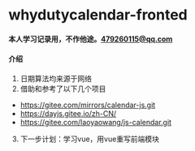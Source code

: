 # whydutycalendar-fronted

#### 本人学习记录用，不作他途。479260115@qq.com

#### 介绍
1. 日期算法均来源于网络
2. 借助和参考了以下几个项目
- https://gitee.com/mirrors/calendar-js.git
- https://dayjs.gitee.io/zh-CN/
- https://gitee.com/laoyaowang/js-calendar.git
3. 下一步计划：学习vue，用vue重写前端模块
